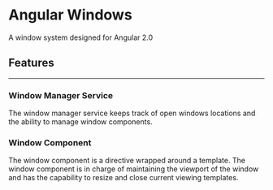 # Angular Windows
A window system designed for Angular 2.0


## Features
---
### Window Manager Service
The window manager service keeps track of open windows locations and the ability to manage window components.


### Window Component
The window component is a directive wrapped around a template. The window component is in charge of maintaining the viewport of the window and has the capability to resize and close current viewing templates.



